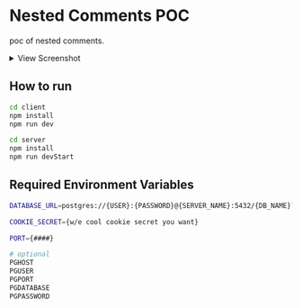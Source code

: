 # Nested Comments POC

poc of nested comments.


<details>
<summary>View Screenshot</summary>

![screenshot](https://user-images.githubusercontent.com/62257716/282594542-23aac85e-d080-4a03-ac2d-266b04c8d84d.png)

</details>


## How to run

```sh
cd client
npm install
npm run dev
```

```sh
cd server
npm install
npm run devStart

```

## Required Environment Variables

```sh
DATABASE_URL=postgres://{USER}:{PASSWORD}@{SERVER_NAME}:5432/{DB_NAME}?schema=public

COOKIE_SECRET={w/e cool cookie secret you want}

PORT={####}

# optional
PGHOST
PGUSER
PGPORT
PGDATABASE
PGPASSWORD

```

